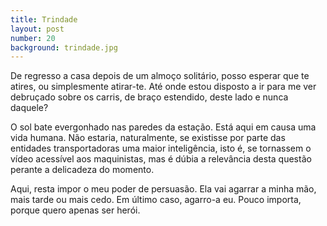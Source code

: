 ```yaml
---
title: Trindade
layout: post
number: 20
background: trindade.jpg
---
```


De regresso a casa depois de um almoço solitário, posso esperar que te atires, ou simplesmente atirar-te. Até onde estou disposto a ir para me ver debruçado sobre os carris, de braço estendido, deste lado e nunca daquele?

O sol bate evergonhado nas paredes da estação. Está aqui em causa uma vida humana. Não estaria, naturalmente, se existisse por parte das entidades transportadoras uma maior inteligência, isto é, se tornassem o vídeo acessível aos maquinistas, mas é dúbia a relevância desta questão perante a delicadeza do momento.

Aqui, resta impor o meu poder de persuasão. Ela vai agarrar a minha mão, mais tarde ou mais cedo. Em último caso, agarro-a eu. Pouco importa, porque quero apenas ser herói.